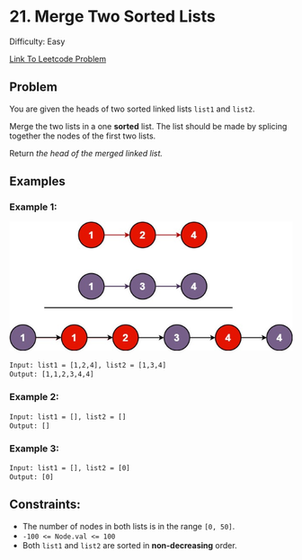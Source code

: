# 21. Merge Two Sorted Lists
Difficulty: Easy

[Link To Leetcode Problem](https://leetcode.com/problems/merge-two-sorted-lists/)

## Problem
You are given the heads of two sorted linked lists `list1` and `list2`.

Merge the two lists in a one **sorted** list. The list should be made by splicing together the nodes of the first two lists.

Return *the head of the merged linked list.*

## Examples
### Example 1:
![example1](./example1.jpg)
```
Input: list1 = [1,2,4], list2 = [1,3,4]
Output: [1,1,2,3,4,4]
```
### Example 2:
```
Input: list1 = [], list2 = []
Output: []
```
### Example 3:
```
Input: list1 = [], list2 = [0]
Output: [0]
```

## Constraints:
- The number of nodes in both lists is in the range `[0, 50]`.
- `-100 <= Node.val <= 100`
- Both `list1` and `list2` are sorted in **non-decreasing** order.